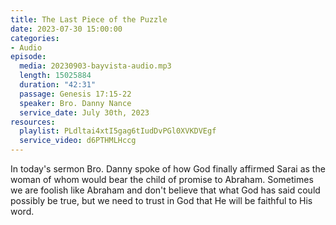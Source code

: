 ```yaml
---
title: The Last Piece of the Puzzle
date: 2023-07-30 15:00:00
categories:
- Audio
episode:
  media: 20230903-bayvista-audio.mp3
  length: 15025884
  duration: "42:31"
  passage: Genesis 17:15-22
  speaker: Bro. Danny Nance
  service_date: July 30th, 2023
resources:
  playlist: PLdltai4xtI5gag6tIudDvPGl0XVKDVEgf
  service_video: d6PTHMLHccg
---
```

In today's sermon Bro. Danny spoke of how God finally affirmed Sarai as the woman of whom would bear the child of promise to Abraham. Sometimes we are foolish like Abraham and don't believe that what God has said could possibly be true, but we need to trust in God that He will be faithful to His word.